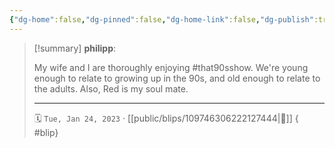 ```yaml
---
{"dg-home":false,"dg-pinned":false,"dg-home-link":false,"dg-publish":true,"type":"blip","disabled rules":["yaml-title","yaml-title-alias","file-name-heading"],"title":"philipp on mastodon @ 2023-01-24","created-date":"2023-01-24T21:28:57","id":109746306222127440,"updated-date":"2025-05-02T08:50:43","dg-path":"blips/109746306222127444.md","permalink":"/blips/109746306222127444/","dgPassFrontmatter":true,"created":"2023-01-24T21:28:57","updated":"2025-05-02T08:50:43"}
---
```


> [!summary] **philipp**:
>
> My wife and I are thoroughly enjoying #that90sshow. We're young enough to relate to growing up in the 90s, and old enough to relate to the adults.
> Also, Red is my soul mate.
> - - -
>
> 🗓️ `Tue, Jan 24, 2023` · [[public/blips/109746306222127444\|🔗]]
{ #blip}

